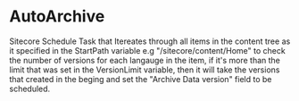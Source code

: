 # AutoArchive
Sitecore Schedule Task that Itereates through all items in the content tree as it specified in the StartPath variable e.g "/sitecore/content/Home" to check the number of versions for each langauge in the item, if it's more than the limit that was set in the VersionLimit variable, then it will take the versions that created in the beging and set the "Archive Data version" field to be scheduled.
